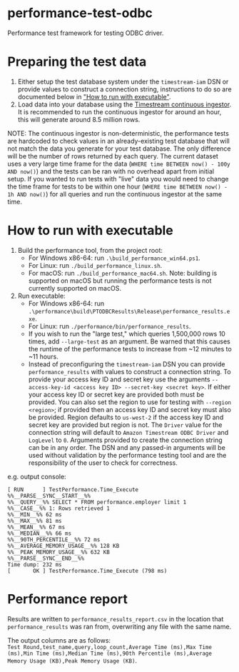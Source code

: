 # performance-test-odbc
Performance test framework for testing ODBC driver.

# Preparing the test data
1. Either setup the test database system under the `timestream-iam` DSN or provide values to construct a connection string, instructions to do so are documented below in ["How to run with executable"](#how-to-run-with-executable).
2. Load data into your database using the [Timestream continuous ingestor](https://github.com/awslabs/amazon-timestream-tools/tree/mainline/tools/continuous-ingestor). It is recommended to run the continuous ingestor for around an hour, this will generate around 8.5 million rows.

NOTE: The continuous ingestor is non-deterministic, the performance tests are hardcoded to check values in an already-existing test database that will not match the data you generate for your test database. The only difference will be the number of rows returned by each query. The current dataset uses a very large time frame for the data (`WHERE time BETWEEN now() - 100y AND now()`) and the tests can be ran with no overhead apart from initial setup. If you wanted to run tests with "live" data you would need to change the time frame for tests to be within one hour (`WHERE time BETWEEN now() - 1h AND now()`) for all queries and run the continuous ingestor at the same time.

# How to run with executable
1. Build the performance tool, from the project root:
    - For Windows x86-64: run `.\build_performance_win64.ps1`.
    - For Linux: run `./build_performance_linux.sh`.
    - For macOS: run `./build_performance_mac64.sh`. Note: building is supported on macOS but running the performance tests is not currently supported on macOS.
2. Run executable: 
    - For Windows x86-64: run `.\performance\build\PTODBCResults\Release\performance_results.exe`.
    - For Linux: run `./performance/bin/performance_results`.
    - If you wish to run the "large test," which queries 1,500,000 rows 10 times, add `--large-test` as an argument. Be warned that this causes the runtime of the performance tests to increase from ~12 minutes to ~11 hours.
    - Instead of preconfiguring the `timestream-iam` DSN you can provide `performance_results` with values to construct a connection string. To provide your access key ID and secret key use the arguments `--access-key-id <access key ID> --secret-key <secret key>`. If either your access key ID or secret key are provided both must be provided. You can also set the region to use for testing with `--region <region>`; if provided then an access key ID and secret key must also be provided. Region defaults to `us-west-2` if the access key ID and secret key are provided but region is not. The `Driver` value for the connection string will default to `Amazon Timestream ODBC Driver` and `LogLevel` to `0`. Arguments provided to create the connection string can be in any order. The DSN and any passed-in arguments will be used without validation by the performance testing tool and are the responsibility of the user to check for correctness.

e.g. output console:
```
[ RUN      ] TestPerformance.Time_Execute
%%__PARSE__SYNC__START__%%
%%__QUERY__%% SELECT * FROM performance.employer limit 1
%%__CASE__%% 1: Rows retrieved 1
%%__MIN__%% 62 ms
%%__MAX__%% 81 ms
%%__MEAN__%% 67 ms
%%__MEDIAN__%% 66 ms
%%__90TH_PERCENTILE__%% 72 ms
%%__AVERAGE_MEMORY_USAGE__%% 128 KB
%%__PEAK_MEMORY_USAGE__%% 632 KB
%%__PARSE__SYNC__END__%%
Time dump: 232 ms
[       OK ] TestPerformance.Time_Execute (798 ms)
```
# Performance report
Results are written to `performance_results_report.csv` in the location that `performance_results` was ran from, overwriting any file with the same name.

The output columns are as follows:  
`Test Round,test_name,query,loop_count,Average Time (ms),Max Time (ms),Min Time (ms),Median Time (ms),90th Percentile (ms),Average Memory Usage (KB),Peak Memory Usage (KB)`.

